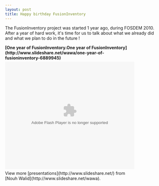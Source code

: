 ```yaml
---
layout: post
title: Happy birthday FusionInventory
---
```


The FusionInventory project was started 1 year ago, during FOSDEM 2010.
After a year of hard work, it's time for us to talk about what we already did and what we plan to do in the future !

<div style="width:425px" id="__ss_6889945"><strong style="display:block;margin:12px 0 4px">[One year of FusionInventory.One year of FusionInventory](http://www.slideshare.net/wawa/one-year-of-fusioninventory-6889945)</strong><object id="__sse6889945" width="425" height="355"><param name="movie" value="http://static.slidesharecdn.com/swf/ssplayer2.swf?doc=fosdem-meeting-110211034012-phpapp02&stripped_title=one-year-of-fusioninventory-6889945&userName=wawa" /><param name="allowFullScreen" value="true"/><param name="allowScriptAccess" value="always"/><embed name="__sse6889945" src="http://static.slidesharecdn.com/swf/ssplayer2.swf?doc=fosdem-meeting-110211034012-phpapp02&stripped_title=one-year-of-fusioninventory-6889945&userName=wawa" type="application/x-shockwave-flash" allowscriptaccess="always" allowfullscreen="true" width="425" height="355"></embed></object><div style="padding:5px 0 12px">View more [presentations](http://www.slideshare.net/) from [Nouh Walid](http://www.slideshare.net/wawa).</div></div>
